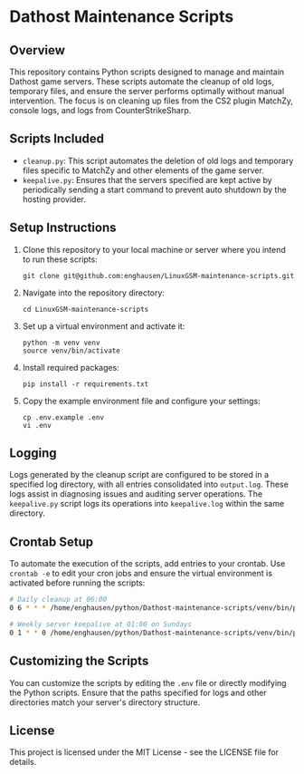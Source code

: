 # Dathost Maintenance Scripts

## Overview
This repository contains Python scripts designed to manage and maintain Dathost game servers. These scripts automate the cleanup of old logs, temporary files, and ensure the server performs optimally without manual intervention. The focus is on cleaning up files from the CS2 plugin MatchZy, console logs, and logs from CounterStrikeSharp.

## Scripts Included
- `cleanup.py`: This script automates the deletion of old logs and temporary files specific to MatchZy and other elements of the game server.
- `keepalive.py`: Ensures that the servers specified are kept active by periodically sending a start command to prevent auto shutdown by the hosting provider.

## Setup Instructions
1. Clone this repository to your local machine or server where you intend to run these scripts:
   ```
   git clone git@github.com:enghausen/LinuxGSM-maintenance-scripts.git
   ```
2. Navigate into the repository directory:
   ```
   cd LinuxGSM-maintenance-scripts
   ```
3. Set up a virtual environment and activate it:
   ```
   python -m venv venv
   source venv/bin/activate
   ```
4. Install required packages:
   ```
   pip install -r requirements.txt
   ```
5. Copy the example environment file and configure your settings:
   ```
   cp .env.example .env
   vi .env
   ```

## Logging
Logs generated by the cleanup script are configured to be stored in a specified log directory, with all entries consolidated into `output.log`. These logs assist in diagnosing issues and auditing server operations. The `keepalive.py` script logs its operations into `keepalive.log` within the same directory.

## Crontab Setup
To automate the execution of the scripts, add entries to your crontab. Use `crontab -e` to edit your cron jobs and ensure the virtual environment is activated before running the scripts:

```bash
# Daily cleanup at 06:00
0 6 * * * /home/enghausen/python/Dathost-maintenance-scripts/venv/bin/python /home/enghausen/python/Dathost-maintenance-scripts/cleanup.py >> /home/enghausen/python/Dathost-maintenance-scripts/logs/cleanup.log 2>&1

# Weekly server keepalive at 01:00 on Sundays
0 1 * * 0 /home/enghausen/python/Dathost-maintenance-scripts/venv/bin/python /home/enghausen/python/Dathost-maintenance-scripts/keepalive.py >> /home/enghausen/python/Dathost-maintenance-scripts/logs/keepalive.log 2>&1
```

## Customizing the Scripts
You can customize the scripts by editing the `.env` file or directly modifying the Python scripts. Ensure that the paths specified for logs and other directories match your server's directory structure.

## License
This project is licensed under the MIT License - see the LICENSE file for details.
